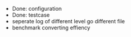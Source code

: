 - Done: configuration
- Done: testcase
- seperate log of different level go different file
- benchmark converting effiency
